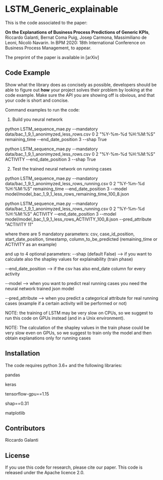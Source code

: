 # LSTM_Generic_explainable

This is the code associated to the paper:

**On the Explanations of Business Process Predictions of Generic KPIs**, Riccardo Galanti, Bernat Coma Puig, Josep Carmona, Massimiliano de Leoni, Nicolò Navarin. In BPM 2020: 18th International Conference on Business Process Management, to appear.

The preprint of the paper is available in [arXiv]

## Code Example

Show what the library does as concisely as possible, developers should be able to figure out **how** your project solves their problem by looking at the code example. Make sure the API you are showing off is obvious, and that your code is short and concise.

Command examples to run the code:
1) Build you neural network

python LSTM_sequence_mae.py --mandatory data/bac_1_9_1_anonimyzed_less_rows.csv 0 2 "%Y-%m-%d %H:%M:%S" remaining_time --end_date_position 3 --shap True

python LSTM_sequence_mae.py --mandatory data/bac_1_9_1_anonimyzed_less_rows.csv 0 2 "%Y-%m-%d %H:%M:%S" ACTIVITY --end_date_position 3 --shap True

2) Test the trained neural network on running cases

python LSTM_sequence_mae.py --mandatory data/bac_1_9_1_anonimyzed_less_rows_running.csv 0 2 "%Y-%m-%d %H:%M:%S" remaining_time --end_date_position 3 --model model/model_bac_1_9_1_less_rows_remaining_time_100_8.json

python LSTM_sequence_mae.py --mandatory data/bac_1_9_1_anonimyzed_less_rows_running.csv 0 2 "%Y-%m-%d %H:%M:%S" ACTIVITY --end_date_position 3 --model model/model_bac_1_9_1_less_rows_ACTIVITY_100_8.json --pred_attribute "ACTIVITY 11"

where there are 5 mandatory parameters: csv, case_id_position, start_date_position, timestamp, column_to_be_predicted (remaining_time or ACTIVITY as an example)

and up to 4 optional parameters: 
--shap (default False) --> if you want to calculate also the shapley values for explainability (train phase)

--end_date_position --> if the csv has also end_date column for every activity

--model --> when you want to predict real running cases you need the neural network trained json model

--pred_attribute --> when you predict a categorical attribute for real running cases (example if a certain activity will be performed or not)


NOTE: the training of LSTM may be very slow on CPUs, so we suggest to run this code on GPUs instead (and in a Unix environment).

NOTE: The calculation of the shapley values in the train phase could be very slow even on GPUs, so we suggest to train only the model and then obtain explanations only for running cases

## Installation
The code requires python 3.6+ and the following libraries:

pandas

keras

tensorflow-gpu==1.15

shap==0.31

matplotlib

## Contributors

Riccardo Galanti

## License

If you use this code for research, please cite our paper.
This code is released under the Apache licence 2.0.
